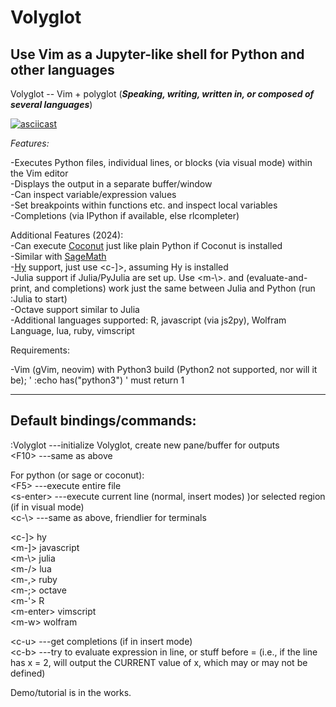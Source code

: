 # Volyglot
## Use Vim as a Jupyter-like shell for Python and other languages

Volyglot -- Vim + polyglot    \(***Speaking, writing, written in, or composed of several languages***\)

[![asciicast](https://asciinema.org/a/NI3ba7dOjtYsevfDWCm6lQwxB.svg)](https://asciinema.org/a/NI3ba7dOjtYsevfDWCm6lQwxB)

*Features:*

-Executes Python files, individual lines, or blocks (via visual mode) within the Vim editor  
-Displays the output in a separate buffer/window  
-Can inspect variable/expression values  
-Set breakpoints within functions etc. and inspect local variables  
-Completions (via IPython if available, else rlcompleter)  

Additional Features (2024):  
-Can execute [Coconut](http://coconut-lang.org/) just like plain Python if Coconut is installed  
-Similar with [SageMath](https://www.sagemath.org/)  
-[Hy](https://docs.hylang.org/en/alpha/) support, just use <c-]>, assuming Hy is installed  
-Julia support if Julia/PyJulia are set up.  Use <m-\\>.  <c-b> and <c-u> (evaluate-and-print, and completions) work just the same between Julia and Python (run :Julia to start)  
-Octave support similar to Julia  
-Additional languages supported: R, javascript (via js2py), Wolfram Language, lua, ruby, vimscript  



Requirements:

-Vim (gVim, neovim) with Python3 build (Python2 not supported, nor will it be); ' :echo has("python3") ' must return 1


-----------------
Default bindings/commands:
-----------------
:Volyglot   ---initialize Volyglot, create new pane/buffer for outputs  
\<F10\>     ---same as above  
  
For python (or sage or coconut):   
\<F5\>      ---execute entire file  
\<s-enter\> ---execute current line (normal, insert modes) )or selected region (if in visual mode)  
\<c-\\>     ---same as above, friendlier for terminals  
  
  

\<c-]\> hy  
\<m-]\> javascript  
\<m-\\\> julia  
\<m-/\> lua  
\<m-,> ruby  
\<m-;\> octave  
\<m-'\> R  
\<m-enter\> vimscript  
\<m-w\> wolfram  
  
\<c-u\>     ---get completions (if in insert mode)  
\<c-b\>     ---try to evaluate expression in line, or stuff before = (i.e., if the line has x = 2, will output the CURRENT value of x, which may or may not be defined)  



Demo/tutorial is in the works.
